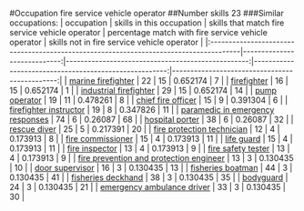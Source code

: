 #Occupation fire service vehicle operator
##Number skills 23
###Similar occupations:
| occupation                                                                            |   skills in this occupation |   skills that match fire service vehicle operator |   percentage match with fire service vehicle operator |   skills not in fire service vehicle operator |
|:--------------------------------------------------------------------------------------|----------------------------:|--------------------------------------------------:|------------------------------------------------------:|----------------------------------------------:|
| [marine firefighter](marine_firefighter.md)                                           |                          22 |                                                15 |                                              0.652174 |                                             7 |
| [firefighter](firefighter.md)                                                         |                          16 |                                                15 |                                              0.652174 |                                             1 |
| [industrial firefighter](industrial_firefighter.md)                                   |                          29 |                                                15 |                                              0.652174 |                                            14 |
| [pump operator](pump_operator.md)                                                     |                          19 |                                                11 |                                              0.478261 |                                             8 |
| [chief fire officer](chief_fire_officer.md)                                           |                          15 |                                                 9 |                                              0.391304 |                                             6 |
| [firefighter instructor](firefighter_instructor.md)                                   |                          19 |                                                 8 |                                              0.347826 |                                            11 |
| [paramedic in emergency responses](paramedic_in_emergency_responses.md)               |                          74 |                                                 6 |                                              0.26087  |                                            68 |
| [hospital porter](hospital_porter.md)                                                 |                          38 |                                                 6 |                                              0.26087  |                                            32 |
| [rescue diver](rescue_diver.md)                                                       |                          25 |                                                 5 |                                              0.217391 |                                            20 |
| [fire protection technician](fire_protection_technician.md)                           |                          12 |                                                 4 |                                              0.173913 |                                             8 |
| [fire commissioner](fire_commissioner.md)                                             |                          15 |                                                 4 |                                              0.173913 |                                            11 |
| [life guard](life_guard.md)                                                           |                          15 |                                                 4 |                                              0.173913 |                                            11 |
| [fire inspector](fire_inspector.md)                                                   |                          13 |                                                 4 |                                              0.173913 |                                             9 |
| [fire safety tester](fire_safety_tester.md)                                           |                          13 |                                                 4 |                                              0.173913 |                                             9 |
| [fire prevention and protection engineer](fire_prevention_and_protection_engineer.md) |                          13 |                                                 3 |                                              0.130435 |                                            10 |
| [door supervisor](door_supervisor.md)                                                 |                          16 |                                                 3 |                                              0.130435 |                                            13 |
| [fisheries boatman](fisheries_boatman.md)                                             |                          44 |                                                 3 |                                              0.130435 |                                            41 |
| [fisheries deckhand](fisheries_deckhand.md)                                           |                          38 |                                                 3 |                                              0.130435 |                                            35 |
| [bodyguard](bodyguard.md)                                                             |                          24 |                                                 3 |                                              0.130435 |                                            21 |
| [emergency ambulance driver](emergency_ambulance_driver.md)                           |                          33 |                                                 3 |                                              0.130435 |                                            30 |
